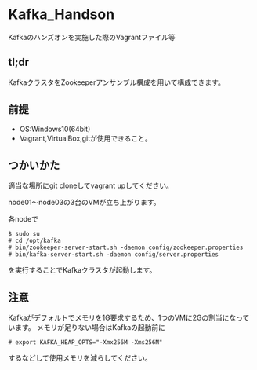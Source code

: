 # Kafka_Handson

Kafkaのハンズオンを実施した際のVagrantファイル等

## tl;dr

KafkaクラスタをZookeeperアンサンブル構成を用いて構成できます。

## 前提

- OS:Windows10(64bit)
- Vagrant,VirtualBox,gitが使用できること。

## つかいかた

適当な場所にgit cloneしてvagrant upしてください。

node01～node03の3台のVMが立ち上がります。

各nodeで

    $ sudo su
    # cd /opt/kafka
    # bin/zookeeper-server-start.sh -daemon config/zookeeper.properties
    # bin/kafka-server-start.sh -daemon config/server.properties

を実行することでKafkaクラスタが起動します。

## 注意

Kafkaがデフォルトでメモリを1G要求するため、1つのVMに2Gの割当になっています。
メモリが足りない場合はKafkaの起動前に

    # export KAFKA_HEAP_OPTS="-Xmx256M -Xms256M"

するなどして使用メモリを減らしてください。
